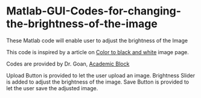 # Matlab-GUI-Codes-for-changing-the-brightness-of-the-image
These Matlab code will enable user to adjust the brightness of the Image

This code is inspired by a article on <a href="https://www.academicblock.com/technology/web-tools/black-and-white-converter">Color to black and white</a> image page.

Codes are provided by Dr. Goan, <a href="https://www.academicblock.com/">Academic Block</a>

Upload Button is provided to let the user upload an image.
Brightness Slider is added to adjust the brightness of the image.
Save Button is provided to let the user save the adjusted image.
